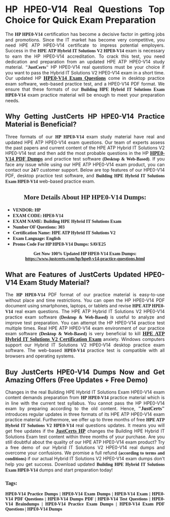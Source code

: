 <h1 style="text-align: justify;"><strong>HP HPE0-V14 Real Questions Top Choice for Quick Exam Preparation</strong></h1>

<p style="text-align: justify;">The <span style="font-family:Georgia,serif;"><strong>HP HPE0-V14</strong></span> certification has become a decisive factor in getting jobs and promotions. Since the IT market has become very competitive, you need HPE ATP HPE0-V14 certificate to impress potential employers. Success in the <span style="font-family:Georgia,serif;"><strong>HPE ATP Hybrid IT Solutions V2 HPE0-V14</strong></span> exam is necessary to earn the HP HPE0-V14 accreditation. To crack this test, you need dedication and preparation from an updated HPE ATP HPE0-V14 study material. <span style="font-size:14px;"><span style="font-family:Georgia,serif;"><strong>"JustCerts"</strong></span></span> HP HPE0-V14 real questions must be your choice if you want to pass the Hybrid IT Solutions V2 HPE0-V14 exam in a short time. Our updated HP <a href="https://www.justcerts.com/hp/hpe0-v14-practice-questions.html"><span style="font-size:16px;"><span style="font-family:Georgia,serif;"><strong>HPE0-V14 Exam Questions</strong></span></span></a> come in desktop practice exam software, web-based practice test, and a HPE0-V14 PDF format. We ensure that these formats of our <span style="font-family:Georgia,serif;"><strong>Building HPE Hybrid IT Solutions Exam HPE0-V14</strong></span> exam practice material will be enough to meet your preparation needs.</p>

<h2 style="text-align: justify;"><strong>Why Getting JustCerts HP HPE0-V14 Practice Material is Beneficial?</strong></h2>

<p style="text-align: justify;">Three formats of our <span style="font-family:Georgia,serif;"><strong>HP HPE0-V14</strong></span> exam study material have real and updated HPE ATP HPE0-V14 exam questions. Our team of experts assess the past papers and current content of the HPE ATP Hybrid IT Solutions V2 HPE0-V14 test and then add the most probable questions in the HP <a href="https://www.justcerts.com/hp/hpe0-v14-practice-questions.html"><span style="font-size:16px;"><span style="font-family:Georgia,serif;"><strong>HPE0-V14 PDF Dumps</strong></span></span></a> and practice test software <span style="font-family:Georgia,serif;"><strong>(Desktop & Web-Based)</strong></span>. If you face any issue while using our HPE ATP HPE0-V14 exam product, you can contact our <span style="font-family:Georgia,serif;"><strong>24/7</strong></span> customer support. Below are top features of our HPE0-V14 PDF, desktop practice test software, and <span style="font-family:Georgia,serif;"><strong>Building HPE Hybrid IT Solutions Exam HPE0-V14</strong></span> web-based practice exam.</p>

<h2 style="text-align: center;"><strong><span style="font-family:Georgia,serif;">More Details About HP HPE0-V14 Dumps:</span></strong></h2>

<ul>
	<li style="text-align: justify;"><span style="font-size:14px;"><span style="font-family:Georgia,serif;"><strong>VENDOR: HP</strong></span></span></li>
	<li style="text-align: justify;"><span style="font-size:14px;"><span style="font-family:Georgia,serif;"><strong>EXAM CODE: HPE0-V14</strong></span></span></li>
	<li style="text-align: justify;"><span style="font-size:14px;"><span style="font-family:Georgia,serif;"><strong>EXAM NAME: Building HPE Hybrid IT Solutions Exam</strong></span></span></li>
	<li style="text-align: justify;"><span style="font-size:14px;"><span style="font-family:Georgia,serif;"><strong>Number OF Questions: 303</strong></span></span></li>
	<li style="text-align: justify;"><span style="font-size:14px;"><span style="font-family:Georgia,serif;"><strong>Certification Name: HPE ATP Hybrid IT Solutions V2</strong></span></span></li>
	<li style="text-align: justify;"><span style="font-size:14px;"><span style="font-family:Georgia,serif;"><strong>Exam Language: English</strong></span></span></li>
	<li style="text-align: justify;"><span style="font-size:14px;"><span style="font-family:Georgia,serif;"><strong>Promo Code For HP HPE0-V14 Dumps: SAVE25</strong></span></span></li>
</ul>

<p style="text-align: center;"><strong><span style="font-family:Georgia,serif;"><span style="font-size:14px;">Get Now 100% Updated HP HPE0-V14 Exam Dumps:</span> <a href="https://www.justcerts.com/hp/hpe0-v14-practice-questions.html">https://www.justcerts.com/hp/hpe0-v14-practice-questions.html</a></span></strong></p>

<h2 style="text-align: justify;"><strong>What are Features of JustCerts Updated HPE0-V14 Exam Study Material?</strong></h2>

<p style="text-align: justify;">The <span style="font-family:Georgia,serif;"><strong>HP HPE0-V14</strong></span> PDF format of our practice material is easy-to-use without place and time restrictions. You can open the HP HPE0-V14 PDF document using smartphones, laptops, or tablets and revise <span style="font-family:Georgia,serif;"><strong>HPE ATP HPE0-V14</strong></span> real exam questions. The HPE ATP Hybrid IT Solutions V2 HPE0-V14 practice exam software <span style="font-family:Georgia,serif;"><strong>(Desktop & Web-Based)</strong></span> is useful to analyze and improve test preparation. You can attempt the HP HPE0-V14 practice test multiple times. Real HPE ATP HPE0-V14 exam environment of our practice exam software <span style="font-family:Georgia,serif;"><strong>(Desktop & Web-Based)</strong></span> is very beneficial to kill <a href="https://www.justcerts.com/hp/hpe-atp-certification-exams.html"><span style="font-size:16px;"><span style="font-family:Georgia,serif;"><strong>HPE ATP Hybrid IT Solutions V2 Certification Exam</strong></span></span></a> anxiety. Windows computers support our Hybrid IT Solutions V2 HPE0-V14 desktop practice exam software. The web-based <span style="font-family:Georgia,serif;"><strong>HPE0-V14 </strong></span> practice test is compatible with all browsers and operating systems.</p>

<h2 style="text-align: justify;"><strong>Buy JustCerts HPE0-V14 Dumps Now and Get Amazing Offers (Free Updates + Free Demo)</strong></h2>

<p style="text-align: justify;">Changes in the real Building HPE Hybrid IT Solutions Exam HPE0-V14 exam content demands preparation from <span style="font-family:Georgia,serif;"><strong>HP HPE0-V14</strong></span> practice material which is in line with the current test syllabus. You cannot pass the HP HPE0-V14 exam by preparing according to the old content. Hence, <span style="font-size:16px;"><span style="font-family:Georgia,serif;"><strong>"JustCerts"</strong></span></span> introduces regular updates in three formats of its HPE ATP HPE0-V14 exam practice material. Furthermore, we offer up to three months of free <span style="font-family:Georgia,serif;"><strong>HPE ATP Hybrid IT Solutions V2 HPE0-V14 </strong></span>real questions updates. It means you will get free updates if the <a href="https://www.justcerts.com/hp-certification-exams.html"><span style="font-size:16px;"><span style="font-family:Georgia,serif;"><strong>JustCerts HP</strong></span></span></a> changes the Building HPE Hybrid IT Solutions Exam test content within three months of your purchase. Are you still doubtful about the quality of our HPE ATP HPE0-V14 exam product? Try a free demo of our Hybrid IT Solutions V2 HPE0-V14 real dumps and overcome your confusions. We promise a full refund <span style="font-family:Georgia,serif;"><strong>(according to terms and conditions)</strong></span> if our actual Hybrid IT Solutions V2 HPE0-V14 exam dumps don't help you get success. Download updated <span style="font-family:Georgia,serif;"><strong>Building HPE Hybrid IT Solutions Exam HPE0-V14</strong></span> dumps and start preparation today!</p>

<h3 style="text-align: justify;"><span style="font-family:Georgia,serif;"><strong>Tags:</strong></span></h3>

<p style="text-align: justify;"><span style="font-family:Georgia,serif;"><strong>HPE0-V14 Practice Dumps | HPE0-V14 Exam Dumps | HPE0-V14 Exam | HPE0-V14 PDF Questions | HPE0-V14 Dumps PDF | HPE0-V14 Test Questions | HPE0-V14 Braindumps | HPE0-V14 Practice Exam Dumps | HPE0-V14 Exam PDF Questions | HPE0-V14 Dumps</strong></span></p>
